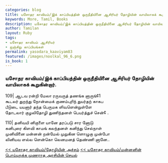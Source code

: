 ```yaml
---  
categories: blog  
title: யசோதர காவியம்/இக் காப்பியத்தின் ஒருநீதியினை ஆசிரியர் தோழியின் வாயிலாகக் கூறுகின்றார்.
keywords: More, Tamil, Books  
description: யசோதர காவியம்/இக் காப்பியத்தின் ஒருநீதியினை ஆசிரியர் தோழியின் வாயிலாகக் கூறுகின்றார்.
author: Tamilan  
layout: Ruby  
tags:     
- யசோதர காவியம் ஆசிரியர்
- ஐஞ்சிறு காப்பியங்கள்
permalink: yasodara_kaaviyam83  
featured: /images/noolkal_96_6.png  
is_book: 1
---  
```



### யசோதர காவியம்/இக் காப்பியத்தின் ஒருநீதியினை ஆசிரியர் தோழியின் வாயிலாகக் கூறுகின்றார்.

109| ஆடவ ரன்றி மேலா ரருவருத் தணங்க னாருங்¢1  
கூடலர் துறந்து நோன்மைக் குணம்புரிந் துயர்தற் காகப  
பீடுடை யயனார் தந்த பெருமக ளிவளென்றுள்ளே  
தோடலார் குழலிதோழி துணிந்தனள் பெயர்த்துச் சென்¢ .

110| தனிவயி னிகுளை யானே தரப்படு சார னோடு  
கனிபுரை கிளவி காமங் கலந்தனள் கனிந்து செல்நாள்  
முனிவினை மன்னன் றன்மேல் முறுகின ளொழுகு முன்போ  
லினியவ ளல்ல ளென்கொ லெனமனத் தெண்ணி னானே..

[<< யசோதர காவியம்/தோழியின் அச்சம்](yasodara_kaaviyam82) [<< யசோதர காவியம்/மன்னனின் பொய்யுறக்க முணராத அரசியின் செயல்](yasodara_kaaviyam84)


